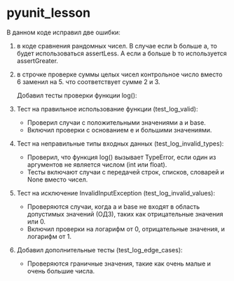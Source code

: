 # pyunit_lesson

  В данном коде исправил две ошибки:
  
1. в коде сравнения рандомных чисел. В случае если b больше a, то будет использоваться assertLess. А если a больше b то используется assertGreater.
2. в строчке проверке суммы целых чисел контрольное число вместо 6 заменил на 5. что соответствует сумме 2 и 3.

    Добавил тесты проверки функции log():
1. Тест на правильное использование функции (test_log_valid):
   - Проверил случаи с положительными значениями a и base.
   - Включил проверки с основанием e и большими значениями.
2. Тест на неправильные типы входных данных (test_log_invalid_types):
   - Проверил, что функция log() вызывает TypeError, если один из аргументов не является числом (int или float).
   - Тесты включают случаи с передачей строк, списков, словарей и None вместо чисел.
3. Тест на исключение InvalidInputException (test_log_invalid_values):
   - Проверяются случаи, когда a и base не входят в область допустимых значений (ОДЗ), таких как отрицательные значения или 0.
   - Включил проверки на логарифм от 0, отрицательные значения, и логарифм от 1.
4. Добавил дополнительные тесты (test_log_edge_cases):
   - Проверяются граничные значения, такие как очень малые и очень большие числа.
